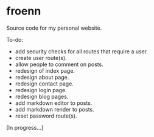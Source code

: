 # froenn
Source code for my personal website.

To-do:
- add security checks for all routes that require a user.
- create user route(s).
- allow people to comment on posts.
- redesign of index page.
- redesign about page.
- redesign contact page.
- redesign login page.
- redesign blog pages.
- add markdown editor to posts.
- add markdown render to posts.
- reset password route(s).

[In progress...]
